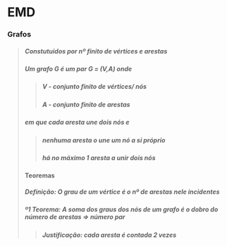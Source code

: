 # EMD

### Grafos
>##### Constutuidos por nº finito de *vértices* e *arestas*
>##### Um grafo G é um par G = (V,A) onde
>>##### V - conjunto finito de vértices/ nós
>>##### A - conjunto finito de arestas
>##### em que cada aresta une dois nós e 
>>##### nenhuma aresta o une um nó a si próprio
>>##### há no máximo 1 aresta a unir dois nós
>
>#### Teoremas
>##### *Definição*: O grau de um vértice é o nº de arestas nele incidentes
>##### *º1 Teorema*: A soma dos graus dos nós de um grafo é o dobro do número de arestas => número par
>>##### *Justificação*: cada aresta é contada 2 vezes  

